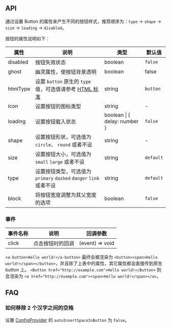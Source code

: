 ## API

通过设置 Button 的属性来产生不同的按钮样式，推荐顺序为：`type` -> `shape` -> `size` -> `loading` -> `disabled`。

按钮的属性说明如下：

| 属性 | 说明 | 类型 | 默认值 |
| --- | --- | --- | --- |
| disabled | 按钮失效状态 | boolean | `false` |
| ghost | 幽灵属性，使按钮背景透明 | boolean | false |
| htmlType | 设置 `button` 原生的 `type` 值，可选值请参考 [HTML 标准](https://developer.mozilla.org/en-US/docs/Web/HTML/Element/button#attr-type) | string | `button` |
| icon | 设置按钮的图标类型 | string | - |
| loading | 设置按钮载入状态 | boolean \| { delay: number } | `false` |
| shape | 设置按钮形状，可选值为 `circle`、 `round` 或者不设 | string | - |
| size | 设置按钮大小，可选值为 `small` `large` 或者不设 | string | `default` |
| type | 设置按钮类型，可选值为 `primary` `dashed` `danger` `link` 或者不设 | string | `default` |
| block | 将按钮宽度调整为其父宽度的选项 | boolean | `false` |

### 事件

| 事件名称 | 说明             | 回调参数        |
| -------- | ---------------- | --------------- |
| click    | 点击按钮时的回调 | (event) => void |

`<a-button>Hello world!</a-button>` 最终会被渲染为 `<button><span>Hello world!</span></button>`，并且除了上表中的属性，其它属性都会直接传到原生 button 上。 `<Button href="http://example.com">Hello world!</Button>` 则会渲染为 `<a href="http://example.com"><span>Hello world!</span></a>`。

## FAQ

### 如何移除 2 个汉字之间的空格

设置 [ConfigProvider](/components/config-provider/#API) 的 `autoInsertSpaceInButton` 为 `false`。
